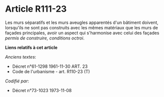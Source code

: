# Article R111-23

Les murs séparatifs et les murs aveugles apparentés d'un bâtiment doivent, lorsqu'ils ne sont pas construits avec les mêmes
matériaux que les murs de façades principales, avoir un aspect qui s'harmonise avec celui des façades *permis de construire,
conditions octroi*.

**Liens relatifs à cet article**

_Anciens textes_:

  - Décret n°61-1298 1961-11-30 ART. 23
  - Code de l'urbanisme - art. R110-23 (T)

_Codifié par_:

  - Décret n°73-1023 1973-11-08
